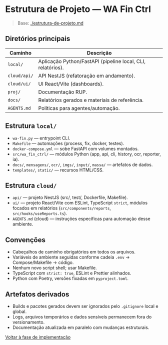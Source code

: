 <!-- proj/03-implementacao/estrutura-de-projeto-spec.md -->
# Estrutura de Projeto — WA Fin Ctrl

> Base: [./estrutura-de-projeto.md](./estrutura-de-projeto.md)

## Diretórios principais
| Caminho | Descrição |
| --- | --- |
| `local/` | Aplicação Python/FastAPI (pipeline local, CLI, relatórios). |
| `cloud/api/` | API NestJS (refatoração em andamento). |
| `cloud/ui/` | UI React/Vite (dashboards). |
| `proj/` | Documentação RUP. |
| `docs/` | Relatórios gerados e materiais de referência. |
| `AGENTS.md` | Políticas para agentes/automação. |

## Estrutura `local/`
- `wa-fin.py` — entrypoint CLI.  
- `Makefile` — automações (process, fix, docker, testes).  
- `docker-compose.yml` — sobe FastAPI com volumes montados.  
- `src/wa_fin_ctrl/` — módulos Python (app, api, cli, history, ocr, reporter, ia).  
- `docs/`, `mensagens/`, `ocr/`, `imgs/`, `input/`, `massa/` — artefatos de dados.  
- `templates/`, `static/` — recursos HTML/CSS.

## Estrutura `cloud/`
- `api/` — projeto NestJS (src/, test/, Dockerfile, Makefile).  
- `ui/` — projeto React/Vite com ESLint, TypeScript `strict`, módulos focados em relatórios (`src/components/reports`, `src/hooks/useReports.ts`).  
- `AGENTS.md` (cloud) — instruções específicas para automação desse ambiente.

## Convenções
- Cabeçalhos de caminho obrigatórios em todos os arquivos.  
- Variáveis de ambiente seguidas conforme cadeia `.env` → Compose/Makefile → código.  
- Nenhum novo script shell; usar Makefile.  
- TypeScript com `strict: true`, ESLint e Prettier alinhados.  
- Python com Poetry, versões fixadas em `pyproject.toml`.

## Artefatos derivados
- Builds e pacotes gerados devem ser ignorados pelo `.gitignore` local e global.  
- Logs, arquivos temporários e dados sensíveis permanecem fora do versionamento.  
- Documentação atualizada em paralelo com mudanças estruturais.

[Voltar à fase de implementação](README-spec.md)
